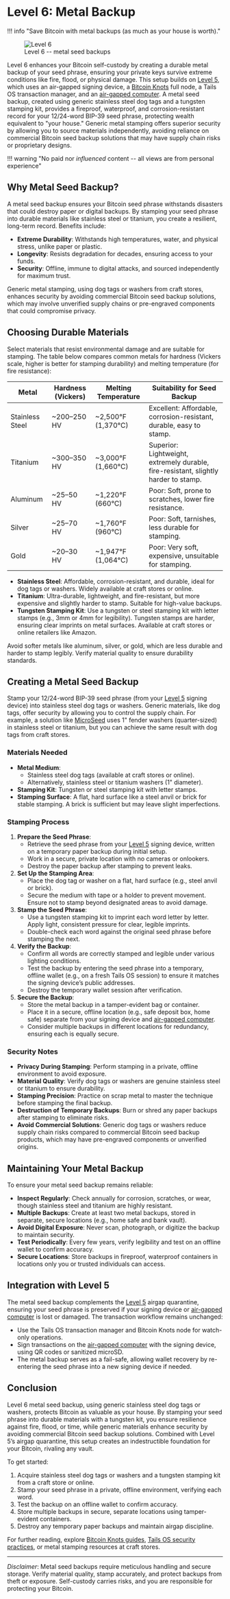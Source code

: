 # Level 6: Metal Backup

!!! info "Save Bitcoin with metal backups (as much as your house is worth)."
    <figure markdown>
    ![Level 6](/images/levels-Level-6.drawio.png)
      <figcaption>Level 6 -- metal seed backups</figcaption>
    </figure>

Level 6 enhances your Bitcoin self-custody by creating a durable metal backup of your seed phrase, ensuring your private keys survive extreme conditions like fire, flood, or physical damage. This setup builds on [Level 5](../level-5), which uses an air-gapped signing device, a [Bitcoin Knots](https://bitcoinknots.org/) full node, a Tails OS transaction manager, and an [air-gapped computer](../appendix/airgapped-computer.md). A metal seed backup, created using generic stainless steel dog tags and a tungsten stamping kit, provides a fireproof, waterproof, and corrosion-resistant record for your 12/24-word BIP-39 seed phrase, protecting wealth equivalent to "your house." Generic metal stamping offers superior security by allowing you to source materials independently, avoiding reliance on commercial Bitcoin seed backup solutions that may have supply chain risks or proprietary designs.

!!! warning "No paid nor *influenced* content -- all views are from personal experience"

## Why Metal Seed Backup?

A metal seed backup ensures your Bitcoin seed phrase withstands disasters that could destroy paper or digital backups. By stamping your seed phrase into durable materials like stainless steel or titanium, you create a resilient, long-term record. Benefits include:

- **Extreme Durability**: Withstands high temperatures, water, and physical stress, unlike paper or plastic.
- **Longevity**: Resists degradation for decades, ensuring access to your funds.
- **Security**: Offline, immune to digital attacks, and sourced independently for maximum trust.

Generic metal stamping, using dog tags or washers from craft stores, enhances security by avoiding commercial Bitcoin seed backup solutions, which may involve unverified supply chains or pre-engraved components that could compromise privacy.

## Choosing Durable Materials

Select materials that resist environmental damage and are suitable for stamping. The table below compares common metals for hardness (Vickers scale, higher is better for stamping durability) and melting temperature (for fire resistance):

| **Metal**       | **Hardness (Vickers)** | **Melting Temperature** | **Suitability for Seed Backup** |
|-----------------|------------------------|-------------------------|---------------------------------|
| Stainless Steel | ~200–250 HV           | ~2,500°F (1,370°C)     | Excellent: Affordable, corrosion-resistant, durable, easy to stamp. |
| Titanium        | ~300–350 HV           | ~3,000°F (1,660°C)     | Superior: Lightweight, extremely durable, fire-resistant, slightly harder to stamp. |
| Aluminum        | ~25–50 HV             | ~1,220°F (660°C)       | Poor: Soft, prone to scratches, lower fire resistance. |
| Silver          | ~25–70 HV             | ~1,760°F (960°C)       | Poor: Soft, tarnishes, less durable for stamping. |
| Gold            | ~20–30 HV             | ~1,947°F (1,064°C)     | Poor: Very soft, expensive, unsuitable for stamping. |

- **Stainless Steel**: Affordable, corrosion-resistant, and durable, ideal for dog tags or washers. Widely available at craft stores or online.
- **Titanium**: Ultra-durable, lightweight, and fire-resistant, but more expensive and slightly harder to stamp. Suitable for high-value backups.
- **Tungsten Stamping Kit**: Use a tungsten or steel stamping kit with letter stamps (e.g., 3mm or 4mm for legibility). Tungsten stamps are harder, ensuring clear imprints on metal surfaces. Available at craft stores or online retailers like Amazon.

Avoid softer metals like aluminum, silver, or gold, which are less durable and harder to stamp legibly. Verify material quality to ensure durability standards.

## Creating a Metal Seed Backup

Stamp your 12/24-word BIP-39 seed phrase (from your [Level 5](../level-5) signing device) into stainless steel dog tags or washers. Generic materials, like dog tags, offer security by allowing you to control the supply chain. For example, a solution like [MicroSeed](https://21e15.com/) uses 1" fender washers (quarter-sized) in stainless steel or titanium, but you can achieve the same result with dog tags from craft stores.

### Materials Needed
- **Metal Medium**:
    - Stainless steel dog tags (available at craft stores or online).
    - Alternatively, stainless steel or titanium washers (1" diameter).
- **Stamping Kit**: Tungsten or steel stamping kit with letter stamps.
- **Stamping Surface**: A flat, hard surface like a steel anvil or brick for stable stamping. A brick is sufficient but may leave slight imperfections.

### Stamping Process
1. **Prepare the Seed Phrase**:
    - Retrieve the seed phrase from your [Level 5](../level-5) signing device, written on a temporary paper backup during initial setup.
    - Work in a secure, private location with no cameras or onlookers.
    - Destroy the paper backup after stamping to prevent leaks.
2. **Set Up the Stamping Area**:
    - Place the dog tag or washer on a flat, hard surface (e.g., steel anvil or brick).
    - Secure the medium with tape or a holder to prevent movement. Ensure not to stamp beyond designated areas to avoid damage.
3. **Stamp the Seed Phrase**:
    - Use a tungsten stamping kit to imprint each word letter by letter. Apply light, consistent pressure for clear, legible imprints.
    - Double-check each word against the original seed phrase before stamping the next.
4. **Verify the Backup**:
    - Confirm all words are correctly stamped and legible under various lighting conditions.
    - Test the backup by entering the seed phrase into a temporary, offline wallet (e.g., on a fresh Tails OS session) to ensure it matches the signing device’s public addresses.
    - Destroy the temporary wallet session after verification.
5. **Secure the Backup**:
    - Store the metal backup in a tamper-evident bag or container.
    - Place it in a secure, offline location (e.g., safe deposit box, home safe) separate from your signing device and [air-gapped computer](../appendix/airgapped-computer.md).
    - Consider multiple backups in different locations for redundancy, ensuring each is equally secure.

### Security Notes
- **Privacy During Stamping**: Perform stamping in a private, offline environment to avoid exposure.
- **Material Quality**: Verify dog tags or washers are genuine stainless steel or titanium to ensure durability.
- **Stamping Precision**: Practice on scrap metal to master the technique before stamping the final backup.
- **Destruction of Temporary Backups**: Burn or shred any paper backups after stamping to eliminate risks.
- **Avoid Commercial Solutions**: Generic dog tags or washers reduce supply chain risks compared to commercial Bitcoin seed backup products, which may have pre-engraved components or unverified origins.

## Maintaining Your Metal Backup

To ensure your metal seed backup remains reliable:

- **Inspect Regularly**: Check annually for corrosion, scratches, or wear, though stainless steel and titanium are highly resistant.
- **Multiple Backups**: Create at least two metal backups, stored in separate, secure locations (e.g., home safe and bank vault).
- **Avoid Digital Exposure**: Never scan, photograph, or digitize the backup to maintain security.
- **Test Periodically**: Every few years, verify legibility and test on an offline wallet to confirm accuracy.
- **Secure Locations**: Store backups in fireproof, waterproof containers in locations only you or trusted individuals can access.

## Integration with Level 5

The metal seed backup complements the [Level 5](../level-5) airgap quarantine, ensuring your seed phrase is preserved if your signing device or [air-gapped computer](../appendix/airgapped-computer.md) is lost or damaged. The transaction workflow remains unchanged:

- Use the Tails OS transaction manager and Bitcoin Knots node for watch-only operations.
- Sign transactions on the [air-gapped computer](../appendix/airgapped-computer.md) with the signing device, using QR codes or sanitized microSD.
- The metal backup serves as a fail-safe, allowing wallet recovery by re-entering the seed phrase into a new signing device if needed.

## Conclusion

Level 6 metal seed backup, using generic stainless steel dog tags or washers, protects Bitcoin as valuable as your house. By stamping your seed phrase into durable materials with a tungsten kit, you ensure resilience against fire, flood, or time, while generic materials enhance security by avoiding commercial Bitcoin seed backup solutions. Combined with Level 5’s airgap quarantine, this setup creates an indestructible foundation for your Bitcoin, rivaling any vault.

To get started:

1. Acquire stainless steel dog tags or washers and a tungsten stamping kit from a craft store or online.
2. Stamp your seed phrase in a private, offline environment, verifying each word.
3. Test the backup on an offline wallet to confirm accuracy.
4. Store multiple backups in secure, separate locations using tamper-evident containers.
5. Destroy any temporary paper backups and maintain airgap discipline.

For further reading, explore [Bitcoin Knots guides](https://bitcoinknots.org/), [Tails OS security practices](https://tails.boum.org/), or metal stamping resources at craft stores.

---

*Disclaimer*: Metal seed backups require meticulous handling and secure storage. Verify material quality, stamp accurately, and protect backups from theft or exposure. Self-custody carries risks, and you are responsible for protecting your Bitcoin.








































